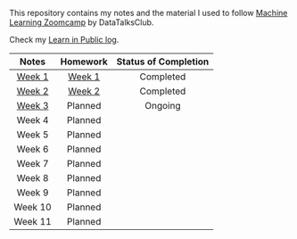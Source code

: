 This repository contains my notes and the material I used to follow [Machine Learning Zoomcamp](https://github.com/DataTalksClub/machine-learning-zoomcamp) by DataTalksClub.

Check my [Learn in Public log](https://github.com/kemaldahha/learn-in-public).

| Notes | Homework | Status of Completion |
| :-: | :-: | :-: |
| [Week 1](week_1_notes.md) | [Week 1](week_1_homework.ipynb) | Completed |
| [Week 2](week_2_notes.ipynb) | [Week 2](week_2_homework.ipynb) | Completed |
| [Week 3](week_3_notes.ipynb) | Planned | Ongoing | 
| Week 4 | Planned | 
| Week 5 | Planned | 
| Week 6 | Planned | 
| Week 7 | Planned | 
| Week 8 | Planned | 
| Week 9 | Planned | 
| Week 10 | Planned | 
| Week 11 | Planned | 